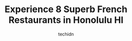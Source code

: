---
layout: ampstory
image: https://i0.wp.com/www.depkes.org/wp-content/uploads/2023/06/french-restaurants-0-in-honolulu-hi-1685790554-1.jpeg?resize=640,853
author: techidn
featured: false
description: Discover the impressive array of French Restaurants options in Honolulu HI, where you can find 8 of the largest French Restaurants establishments in the area. From renowned classics to hidde
title: Experience 8 Superb French Restaurants in Honolulu HI
cover:
   title: Experience 8 Superb French Restaurants in Honolulu HI
   subtitle: Rickpate
   background: https://www.depkes.org/wp-content/uploads/2023/06/french-restaurants-0-in-honolulu-hi-1685790554-1.jpeg

pages: 
 - layout: thirds
   top: <h1>#1 Le Crêpe Café</h1>
   bottom: "<p>Greeted by friendly staff. I was in a group with vegan and gluten free dietary needs, and the staff were able to accommodate both styles of crepes using mixed veg, balsam</p>"
   background: https://www.depkes.org/wp-content/uploads/2023/06/french-restaurants-1-in-honolulu-hi-1685790555-1.jpeg
   backgroundblur: true
 - layout: thirds
   top: <h1>#2 La Mer</h1>
   bottom: "<p>We had the most beautiful dinner here to celebrate our baby moon and recent engagement. The food was unique and delicious! Service was amazing! They acknowledged our cele</p>"
   background: https://www.depkes.org/wp-content/uploads/2023/06/french-restaurants-2-in-honolulu-hi-1685790555-1.jpeg
   cta:
      link: https://www.depkes.org/blog/experience-8-superb-french-restaurants-in-honolulu-hi/
      text: Experience 8 Superb French Restaurants in Honolulu HI
 - layout: thirds
   top: <h1>#3 Ducs Bistro</h1>
   bottom: "<p>1188 Maunakea St, Honolulu, HI 96817, United States</p>"
   background: https://www.depkes.org/wp-content/uploads/2023/06/french-restaurants-3-in-honolulu-hi-1685790556.jpeg
   cta:
      link: https://www.depkes.org/blog/experience-8-superb-french-restaurants-in-honolulu-hi/
      text: Experience 8 Superb French Restaurants in Honolulu HI
 - layout: thirds
   top: <h1>#4 La Vie</h1>
   bottom: "<p>383 Kalaimoku St, Honolulu, HI 96815, United States</p>"
   background: https://images.unsplash.com/photo-1549241520-425e3dfc01cb?ixlib=rb-4.0.3&ixid=MnwxMjA3fDB8MHxwaG90by1wYWdlfHx8fGVufDB8fHx8&auto=format&fit=crop&w=640&h=853&q=80
   cta:
      link: https://www.depkes.org/blog/experience-8-superb-french-restaurants-in-honolulu-hi/
      text: Experience 8 Superb French Restaurants in Honolulu HI
 - layout: thirds
   top: <h1>#5 Stage Restaurant</h1>
   bottom: "<p>1250 Kapiolani Blvd, Honolulu, HI 96814, United States</p>"
   background: https://images.unsplash.com/photo-1534312527009-56c7016453e6?ixlib=rb-4.0.3&ixid=MnwxMjA3fDB8MHxwaG90by1wYWdlfHx8fGVufDB8fHx8&auto=format&fit=crop&w=640&h=853&q=80
   cta:
      link: https://www.depkes.org/blog/experience-8-superb-french-restaurants-in-honolulu-hi/
      text: Experience 8 Superb French Restaurants in Honolulu HI
 - layout: thirds
   top: <h1>#6 natuRe waikiki</h1>
   bottom: "<p>413 Seaside Ave #2F, Honolulu, HI 96815, United States</p>"
   background: https://images.unsplash.com/photo-1618556658017-fd9c732d1360?ixlib=rb-4.0.3&ixid=MnwxMjA3fDB8MHxwaG90by1wYWdlfHx8fGVufDB8fHx8&auto=format&fit=crop&w=640&h=853&q=80
   cta:
      link: https://www.depkes.org/blog/experience-8-superb-french-restaurants-in-honolulu-hi/
      text: Experience 8 Superb French Restaurants in Honolulu HI
 - layout: thirds
   top: <h1>#7 Bistro A Un</h1>
   bottom: "<p>1960 Kapiolani Blvd STE 107, Honolulu, HI 96826, United States</p>"
   background: https://images.unsplash.com/photo-1533998839656-76f5e4b2bccb?ixlib=rb-4.0.3&ixid=MnwxMjA3fDB8MHxwaG90by1wYWdlfHx8fGVufDB8fHx8&auto=format&fit=crop&w=640&h=853&q=80
   cta:
      link: https://www.depkes.org/blog/experience-8-superb-french-restaurants-in-honolulu-hi/
      text: Experience 8 Superb French Restaurants in Honolulu HI
 - layout: thirds
   middle: Continue reading...
   background: https://images.unsplash.com/photo-1515405295579-ba7b45403062?ixlib=rb-4.0.3&ixid=MnwxMjA3fDB8MHxwaG90by1wYWdlfHx8fGVufDB8fHx8&auto=format&fit=crop&w=640&h=853&q=80
   cta:
      link: https://www.depkes.org/blog/experience-8-superb-french-restaurants-in-honolulu-hi/
      text: Experience 8 Superb French Restaurants in Honolulu HI
      
---